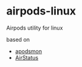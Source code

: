 # airpods-linux
Airpods utility for linux

based on
- [apodsmon](https://github.com/slp/apodsmon)
- [AirStatus](https://github.com/delphiki/AirStatus)
